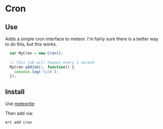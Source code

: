 # Cron

## Use

Adds a simple cron interface to meteor. I'm fairly sure there is a better way to do this, but this works.

```js
  var MyCron = new Cron();
  
  // this job will happen every 1 second
  MyCron.addJob(1, function() {
    console.log('tick');
  });
```

## Install

Use [meteorite](http://oortcloud.github.com/meteorite/):

Then add via:

```bash
mrt add cron
```

